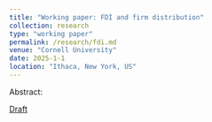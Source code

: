```yaml
---
title: "Working paper: FDI and firm distribution"
collection: research
type: "working paper"
permalink: /research/fdi.md
venue: "Cornell University"
date: 2025-1-1
location: "Ithaca, New York, US"
---
```


Abstract:

[Draft](../pdfs/inter-macro-ta-note-full.pdf)

